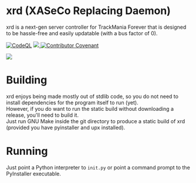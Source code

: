 # xrd (XASeCo Replacing Daemon)

xrd is a next-gen server controller for TrackMania Forever that is designed to be hassle-free and easily updatable (with a bus factor of 0).

[![CodeQL](https://github.com/AomegaL/xrd/actions/workflows/codeql-analysis.yml/badge.svg?branch=main)](https://github.com/AomegaL/xrd/actions/workflows/codeql-analysis.yml)
<a href="https://discord.gg/5DT5Vs2ZHS">
  <img src="https://discordapp.com/api/guilds/951272271266344960/widget.png?style=shield"/>
</a>
[![Contributor Covenant](https://img.shields.io/badge/Contributor%20Covenant-2.0-4baaaa.svg)](CODE_OF_CONDUCT.md) 

<img src="https://i.arxius.io/8c526630.png"/>

# Building

xrd enjoys being made mostly out of stdlib code, so you do not need to install dependencies for the program itself to run (yet). <br/>
However, if you do want to run the static build without downloading a release, you'll need to build it. <br/>
Just run GNU Make inside the git directory to produce a static build of xrd (provided you have pyinstaller and upx installed). <br/>

# Running

Just point a Python interpreter to `init.py` or point a command prompt to the PyInstaller executable.
